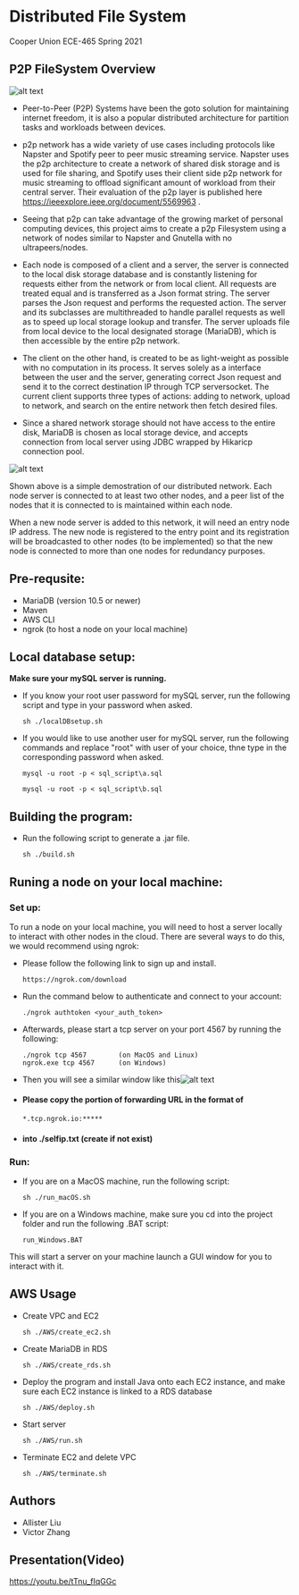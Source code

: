 # Distributed File System
Cooper Union ECE-465 Spring 2021

## P2P FileSystem Overview

![alt text](https://github.com/Victoooooor/ECE-465-Cloud-Computing/blob/frontend/archetecture.png?raw=true)

- Peer-to-Peer (P2P) Systems have been the goto solution for maintaining internet freedom, it is also a popular distributed architecture for partition tasks and workloads between devices.

- p2p network has a wide variety of use cases including protocols like Napster and Spotify peer to peer music streaming service. Napster uses the p2p architecture to create a network of shared disk storage and is used for file sharing, and Spotify uses their client side p2p network for music streaming to offload significant amount of workload from their central server. Their evaluation of the p2p layer is published here https://ieeexplore.ieee.org/document/5569963 .

- Seeing that p2p can take advantage of the growing market of personal computing devices, this project aims to create a p2p Filesystem using a network of nodes similar to Napster and Gnutella with no ultrapeers/nodes.

- Each node is composed of a client and a server, the server is connected to the local disk storage database and is constantly listening for requests either from the network or from local client. All requests are treated equal and is transferred as a Json format string. The server parses the Json request and performs the requested action. The server and its subclasses are multithreaded to handle parallel requests as well as to speed up local storage lookup and transfer. The server uploads file from local device to the local designated storage (MariaDB), which is then accessible by the entire p2p network.

- The client on the other hand, is created to be as light-weight as possible with no computation in its process. It serves solely as a interface between the user and the server, generating correct Json request and send it to the correct destination IP through TCP serversocket. The current client supports three types of actions: adding to network, upload to network, and search on the entire network then fetch desired files.

- Since a shared network storage should not have access to the entire disk, MariaDB is chosen as local storage device, and accepts connection from local server using JDBC wrapped by Hikaricp connection pool.

![alt text](https://github.com/Victoooooor/ECE-465-Cloud-Computing/blob/main/ECE465_MVP4.png?raw=true)

   Shown above is a simple demostration of our distributed network. Each node server is connected to at least two other nodes, and a peer list of the nodes that it is connected to is maintained within each node.

   When a new node server is added to this network, it will need an entry node IP address. The new node is registered to the entry point and its registration will be broadcasted to other nodes (to be implemented) so that the new node is connected to more than one nodes for redundancy purposes.

## Pre-requsite:

  - MariaDB (version 10.5 or newer)
  - Maven
  - AWS CLI
  - ngrok (to host a node on your local machine)

## Local database setup:

  **Make sure your mySQL server is running.**

  - If you know your root user password for mySQL server, run the following script and type in your password when asked.

        sh ./localDBsetup.sh

  - If you would like to use another user for mySQL server, run the following commands and replace "root" with user of your choice, thne type in the corresponding password when asked.

        mysql -u root -p < sql_script\a.sql

        mysql -u root -p < sql_script\b.sql

## Building the program:

  - Run the following script to generate a .jar file.

        sh ./build.sh

## Runing a node on your local machine:

### Set up:

  To run a node on your local machine, you will need to host a server locally to interact with other nodes in the cloud. There are several ways to do this, we would recommend using ngrok:

  - Please follow the following link to sign up and install.

        https://ngrok.com/download

  - Run the command below to authenticate and connect to your account:

        ./ngrok authtoken <your_auth_token>

  - Afterwards, please start a tcp server on your port 4567 by running the following:

        ./ngrok tcp 4567        (on MacOS and Linux)
        ngrok.exe tcp 4567      (on Windows)

  - Then you will see a similar window like this![alt text](https://github.com/Victoooooor/ECE-465-Cloud-Computing/blob/frontend/ngrok.png?raw=true)


  - #### **Please copy the portion of forwarding URL in the format of**

        *.tcp.ngrok.io:*****

  - #### **into ./selfip.txt (create if not exist)**


### Run:

  - If you are on a MacOS machine, run the following script:

        sh ./run_macOS.sh

  - If you are on a Windows machine, make sure you cd into the project folder and run the following .BAT script:

        run_Windows.BAT

  This will start a server on your machine launch a GUI window for you to interact with it.

## AWS Usage

- Create VPC and EC2

      sh ./AWS/create_ec2.sh

- Create MariaDB in RDS

      sh ./AWS/create_rds.sh

- Deploy the program and install Java onto each EC2 instance, and make sure each EC2 instance is linked to a RDS database

      sh ./AWS/deploy.sh

- Start server

      sh ./AWS/run.sh

- Terminate EC2 and delete VPC

      sh ./AWS/terminate.sh




## Authors

- Allister Liu
- Victor Zhang

## Presentation(Video)

https://youtu.be/tTnu_fIqGGc
